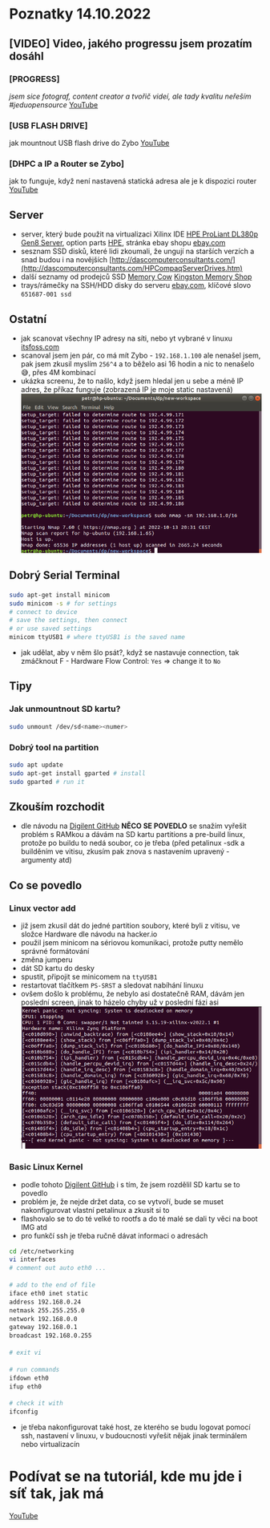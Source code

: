 # Poznatky 14.10.2022

## [VIDEO] Video, jakého progressu jsem prozatím dosáhl

### [PROGRESS]

_jsem sice fotograf, content creator a tvořič videí, ale tady kvalitu neřeším #jeduopensource_
[YouTube](https://www.youtube.com/watch?v=7kbF1W6h6RA)

### [USB FLASH DRIVE]

jak mountnout USB flash drive do Zybo [YouTube](https://www.youtube.com/watch?v=f9S8PGJhD-g)

### [DHPC a IP a Router se Zybo]

jak to funguje, když není nastavená statická adresa ale je k dispozici router [YouTube](https://www.youtube.com/watch?v=PB-hCpw8BmU)

## Server

- server, který bude použit na virtualizaci Xilinx IDE [HPE ProLiant DL380p Gen8 Server](https://support.hpe.com/hpesc/public/docDisplay?docId=emr_na-c03235277), option parts [HPE](https://support.hpe.com/hpesc/public/docDisplay?docId=c03235277&page=GUID-64B2BB3C-A468-403A-AB42-C91988DBBA4B.html), stránka ebay shopu [ebay.com](https://www.ebay.com/itm/115505547581)
- sesznam SSD disků, které lidi zkoumali, že ungují na starších verzích a snad budou i na novějších [http://dascomputerconsultants.com/](http://dascomputerconsultants.com/HPCompaqServerDrives.htm)
- další seznamy od prodejců SSD [Memory Cow](https://www.memorycow.co.uk/server/hp/proliant-dl-series/hp-proliant-dl380p-gen8-g8-server) [Kingston Memory Shop](https://www.kingstonmemoryshop.co.uk/server/hp/proliant-dl-series/hp-proliant-dl380p-gen8-g8-server)
- trays/rámečky na SSH/HDD disky do serveru [ebay.com](https://www.ebay.com/sch/i.html?_from=R40&_trksid=p2334524.m570.l1313&_nkw=651687-001+ssd&_sacat=0&LH_TitleDesc=0&_odkw=651687-001&_osacat=0), klíčové slovo `651687-001 ssd`

## Ostatní

- jak scanovat všechny IP adresy na síti, nebo yt vybrané v linuxu [itsfoss.com](https://itsfoss.com/how-to-find-what-devices-are-connected-to-network-in-ubuntu/)
- scanoval jsem jen pár, co má mít Zybo - `192.168.1.100` ale nenašel jsem, pak jsem zkusil myslím `256^4` a to běželo asi 16 hodin a nic to nenašelo 😅, přes 4M kombinací
- ukázka screenu, že to našlo, když jsem hledal jen u sebe a méně IP adres, že příkaz funguje (zobrazená IP je moje static nastavená)
  ![IP Scanning](/misc/scanned-ip.png)

## Dobrý Serial Terminal

```bash
sudo apt-get install minicom
sudo minicom -s # for settings
# connect to device
# save the settings, then connect
# or use saved settings
minicom ttyUSB1 # where ttyUSB1 is the saved name

```

- jak udělat, aby v něm šlo psát?, když se nastavuje connection, tak zmáčknout F - Hardware Flow Control: `Yes` => change it to `No`

## Tipy

### Jak unmountnout SD kartu?

```bash
sudo unmount /dev/sd<name><numer>
```

### Dobrý tool na partition

```bash
sudo apt update
sudo apt-get install gparted # install
sudo gparted # run it

```

## Zkouším rozchodit

- dle návodu na [Digilent GitHub](https://github.com/Digilent/Petalinux-Zybo) **NĚCO SE POVEDLO** se snažím vyřešit problém s RAMkou a dávám na SD kartu partitions a pre-build linux, protože po buildu to nedá soubor, co je třeba (před petalinux -sdk a builděním ve vitisu, zkusím pak znova s nastavením upravený - argumenty atd)

## Co se povedlo

### Linux vector add

- již jsem zkusil dát do jedné partition soubory, které byli z vitisu, ve složce Hardware dle návodu na hacker.io
- použil jsem minicom na sériovou komunikaci, protože putty nemělo správné formátování
- změna jumperu
- dát SD kartu do desky
- spustit, připojit se minicomem na `ttyUSB1`
- restartovat tlačítkem `PS-SRST` a sledovat nabíhání linuxu
- ovšem došlo k problému, že nebylo asi dostatečně RAM, dávám jen poslední screen, jinak to házelo chyby už v poslední fázi asi
  ![Kernel Panic](/misc/kernel-panic.png)

### Basic Linux Kernel

- podle tohoto [Digilent GitHub](https://github.com/Digilent/Petalinux-Zybo) i s tím, že jsem rozdělil SD kartu se to povedlo
- problém je, že nejde držet data, co se vytvoří, bude se muset nakonfigurovat vlastní petalinux a zkusit si to
- flashovalo se to do té velké to rootfs a do té malé se dali ty věci na boot IMG atd
- pro funkčí ssh je třeba ručně dávat informaci o adresách

```bash
cd /etc/networking
vi interfaces
# comment out auto eth0 ...

# add to the end of file
iface eth0 inet static
address 192.168.0.24
netmask 255.255.255.0
network 192.168.0.0
gateway 192.168.0.1
broadcast 192.168.0.255

# exit vi

# run commands
ifdown eth0
ifup eth0

# check it with
ifconfig
```

- je třeba nakonfigurovat také host, ze kterého se budu logovat pomocí ssh, nastavení v linuxu, v budoucnosti vyřešit nějak jinak terminálem nebo virtualizacín

# Podívat se na tutoriál, kde mu jde i síť tak, jak má

[YouTube](https://www.youtube.com/watch?v=FMCfn0zwhaQ)
